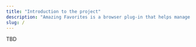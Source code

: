 ```yaml
---
title: "Introduction to the project"
description: "Amazing Favorites is a browser plug-in that helps manage and search browser collections more efficiently"
slug: /
---
```


TBD
